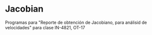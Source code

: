 # Jacobian

Programas para "Reporte de obtención de Jacobiano, para análisid de velocidades" para clase IN-4821, OT-17
